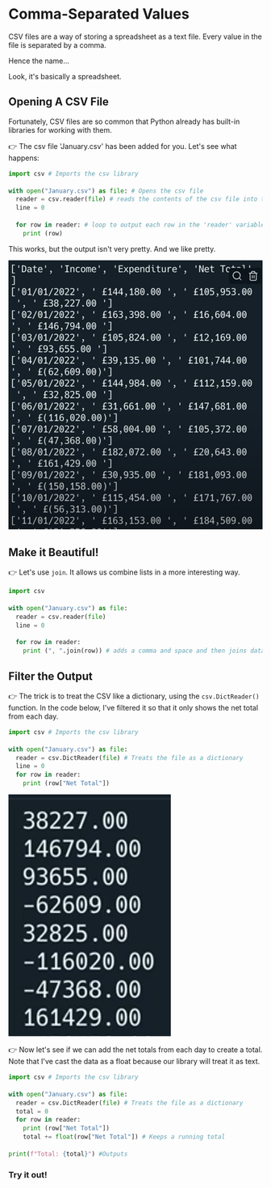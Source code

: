 # Comma-Separated Values

CSV files are a way of storing a spreadsheet as a text file. Every value in the file is separated by a comma.

Hence the name...

Look, it's basically a spreadsheet.


## Opening A CSV File

Fortunately, CSV files are so common that Python already has built-in libraries for working with them.

👉 The csv file 'January.csv' has been added for you. Let's see what happens:


```python
import csv # Imports the csv library

with open("January.csv") as file: # Opens the csv file
  reader = csv.reader(file) # reads the contents of the csv file into the 'reader' variable
  line = 0

  for row in reader: # loop to output each row in the 'reader' variable one at a time.
    print (row)
```

This works, but the output isn't very pretty. And we like pretty.

![](resources/01_output1.png)

## Make it Beautiful!
👉 Let's use `join`. It allows us combine lists in a more interesting way.
```python
import csv 

with open("January.csv") as file: 
  reader = csv.reader(file) 
  line = 0

  for row in reader: 
    print (", ".join(row)) # adds a comma and space and then joins data, you could try joining with tabs too with `\t`
```


## Filter the Output

👉 The trick is to treat the CSV like a dictionary, using the `csv.DictReader()` function. In the code below, I've filtered it so that it only shows the net total from each day.

```python
import csv # Imports the csv library

with open("January.csv") as file: 
  reader = csv.DictReader(file) # Treats the file as a dictionary 
  line = 0
  for row in reader: 
    print (row["Net Total"])
```
![](resources/01_output4.png)

👉 Now let's see if we can add the net totals from each day to create a total. Note that I've cast the data as a float because our library will treat it as text.

```python
import csv # Imports the csv library

with open("January.csv") as file: 
  reader = csv.DictReader(file) # Treats the file as a dictionary 
  total = 0
  for row in reader: 
    print (row["Net Total"])
    total += float(row["Net Total"]) # Keeps a running total

print(f"Total: {total}") #Outputs 
```

### Try it out!